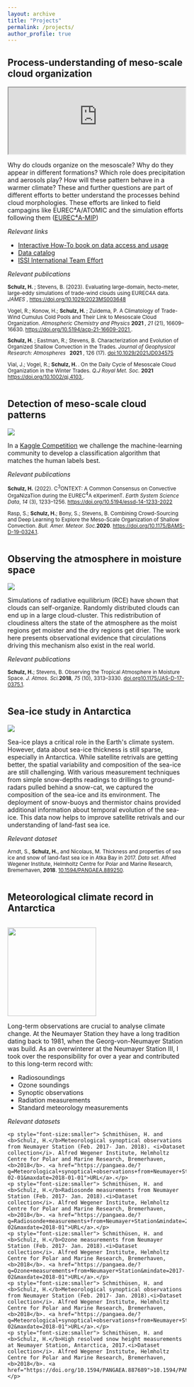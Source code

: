 ```yaml
---
layout: archive
title: "Projects"
permalink: /projects/
author_profile: true
---
```


<meta name="viewport" content="width=device-width, initial-scale=1.0">
<style>
* {
  box-sizing: border-box;
}

.menu {
  float: left;
  width: 400px;
  min-height: 400px;
  text-align: center;
}

.description {
  text-align: left;
  margin-left:1em;
}

iframe {
  display: block;
  width: 100%;
  min-height: 400px;
}

@media only screen and (max-width: 800px) {
  /* For mobile phones: */
  .menu, .main, .right {
    width: 100%;
  }
}

@media only screen and (min-width: 801px) {
  .description {
    margin-left: 420px;
  }
}
</style>

## Process-understanding of meso-scale cloud organization
<div style="overflow:auto">
  <div class="menu">
    <iframe width="100%" src="https://tobi.pages.gwdg.de/gridlook/#https://swift.dkrz.de/v1/dkrz_948e7d4bbfbb445fbff5315fc433e36a/EUREC4A_LES/json_eurec4a_sim_time.json"></iframe>
  </div>
  <div class="description">
    <p>Why do clouds organize on the mesoscale? Why do they appear in different formations? Which role does precipitation and aerosols play? How will these pattern behave in a warmer climate? These and further questions are part of different efforts to better understand the processes behind cloud morphologies. These efforts are linked to field campagins like EUREC⁴A/ATOMIC and the simulation efforts following them (<a href="https://eurec4a.eu/motivation">EUREC⁴A-MIP</a>)</p>
    <p><i>Relevant links</i></p>
    <ul>
       <li><a href="https://howto.eurec4a.eu">Interactive How-To book on data access and usage</a></li>
       <li><a href="https://github.com/eurec4a/eurec4a-intake">Data catalog</a></li>
       <li><a href="https://teams.issibern.ch/tradecumulifeedback">ISSI International Team Effort</a></li>
    </ul>
    <p><i>Relevant publications</i></p>
    <p style="font-size:smaller"> <strong>Schulz, H. </strong>; Stevens, B. (2023). Evaluating large-domain, hecto-meter, large-eddy simulations of trade-wind clouds using EUREC4A data. <i>JAMES </i>, <a href="https://doi.org/10.1029/2023MS003648" target="_blank">https://doi.org/10.1029/2023MS003648 </a></p>
    <p style="font-size:smaller">Vogel, R.; Konow, H.; <strong>Schulz, H. </strong>; Zuidema, P. A Climatology of Trade-Wind Cumulus Cold Pools and Their Link to Mesoscale Cloud Organization. <i>Atmospheric Chemistry and Physics </i> <b>2021 </b>, <i>21 </i> (21), 16609–16630. <a href="https://doi.org/10.5194/acp-21-16609-2021" target="_blank">https://doi.org/10.5194/acp-21-16609-2021 </a>.</p>
    <p style="font-size:smaller"> <strong>Schulz, H. </strong>; Eastman, R.; Stevens, B. Characterization and Evolution of Organized Shallow Convection in the Trades. <i>Journal of Geophysical Research: Atmospheres </i> <strong>&nbsp; 2021 </strong>, 126 (17). <a href="https://agupubs.onlinelibrary.wiley.com/doi/10.1029/2021JD034575" target="_blank">doi:10.1029/2021JD034575 </a></p>
    <p style="font-size:smaller">Vial, J.; Vogel, R.; <strong>Schulz, H. </strong>. On the Daily Cycle of Mesoscale Cloud Organization in the Winter Trades. <i>Q.J Royal Met. Soc. </i> <strong>2021 </strong> <a href="https://doi.org/10.1002/qj.4103" target="_blank">https://doi.org/10.1002/qj.4103 </a>.</p>
  </div>
</div>

## Detection of meso-scale cloud patterns
<div style="overflow:auto">
  <div class="menu">
    <a href="#"><img src="https://observingClouds.github.io/images/Teaser_AnimationwLabels.gif"></a>
  </div>
  <div class="description">
    <p>In a <a href="https://www.kaggle.com/c/understanding_cloud_organization">Kaggle Competition</a> we challenge the machine-learning community to develop a classification algorithm that matches the human labels best.</p>
    <p><i>Relevant publications</i></p>
    <p style="font-size:smaller"><strong>Schulz, H.</strong> (2022). C<sup>3</sup>ONTEXT: A Common Consensus on Convective OrgaNizaTion during the EUREC<sup>4</sup>A eXperimenT. <i>Earth System Science Data</i>, <i>14 </i>(3), 1233–1256. <a href="https://doi.org/10.5194/essd-14-1233-2022" target="_blank">https://doi.org/10.5194/essd-14-1233-2022</a></p>
    <p style="font-size:smaller">Rasp, S.; <strong>Schulz, H.</strong>; Bony, S.; Stevens, B. Combining Crowd-Sourcing and Deep Learning to Explore the Meso-Scale Organization of Shallow Convection. <i>Bull. Amer. Meteor. Soc.</i><strong>2020</strong>. <a href="https://doi.org/10.1175/BAMS-D-19-0324.1" target="_blank">https://doi.org/10.1175/BAMS-D-19-0324.1</a>.</p>
  </div>
</div>

## Observing the atmosphere in moisture space
<div style="overflow:auto">
  <div class="menu">
    <a href="#"><img src="https://observingClouds.github.io/images/JAS_MoistureSpace_2018.jpg"></a>
  </div>
  <div class="description">
    <p>Simulations of radiative equilibrium (RCE) have shown that clouds can self-organize. Randomly distributed clouds can end up in a large cloud-cluster. This redistribution of cloudiness alters the state of the atmosphere as the moist regions get moister and the dry regions get drier. The work here presents observational evidence that circulations driving this mechanism also exist in the real world.</p>
    <p><i>Relevant publications</i></p>
    <p style="font-size:smaller"><b>Schulz, H.</b>; Stevens, B. Observing the Tropical Atmosphere in Moisture Space. <i>J. Atmos. Sci.</i><b>2018</b>, <i>75</i> (10), 3313–3330. <a href="https://doi.org/" target="_blank">doi.org</a><a href="https://doi.org/10.1175/JAS-D-17-0375.1" target="_blank">10.1175/JAS-D-17-0375.1</a>.</p>
  </div>
</div>

## Sea-ice study in Antarctica
<div style="overflow:auto">
  <div class="menu">
    <a href="#"><img src="https://observingClouds.github.io/images/SeaIceAntarctica.JPG"></a>
  </div>
  <div class="description">
    <p>Sea-ice plays a critical role in the Earth's climate system. However, data about sea-ice thickness is still sparse, especially in Antarctica. While satellite retrivals are getting better, the spatial variability and composition of the sea-ice are still challenging. With various measurement techniques from simple snow-depths readings to drillings to ground-radars pulled behind a snow-cat, we captured the composition of the sea-ice and its environment. The deployment of snow-buoys and thermistor chains provided additional information about temporal evolution of the sea-ice. This data now helps to improve satellite retrivals and our understanding of land-fast sea ice.</p>
    <p><i>Relevant dataset</i></p>
    <p style="font-size:smaller"> Arndt, S., <b>Schulz, H.</b>, and Nicolaus, M. Thickness and properties of sea ice and snow of land-fast sea ice in Atka Bay in 2017. <i>Data set</i>. Alfred Wegener Institute, Helmholtz Centre for Polar and Marine Research, Bremerhaven, <b>2018</b>. <a href="https://doi.org/10.1594/PANGAEA.889250">10.1594/PANGAEA.889250</a>.</p>
  </div>
</div>

## Meteorological climate record in Antarctica
<div style="overflow:auto">
  <div class="menu">
        <p height="250px">
    <a href="#"><img src="https://www.awi.de/fileadmin/_processed_/9/7/csm_Messfeld_833e3f519e.jpg" width="200px"></a></p>
  </div>
  <div class="description">
    <p>Long-term observations are crucial to analyse climate change. At the Neumayer Station they have a long tradition dating back to 1981, when the Georg-von-Neumayer Station was build. As an overwinterer at the Neumayer Station III, I took over the responsibility for over a year and contributed to this long-term record with:
     <ul>
       <li>Radiosoundings</li>
       <li>Ozone soundings</li>
       <li>Synoptic observations</li>
       <li>Radiation measurements</li>
       <li>Standard meteorology measurements</li>
     </ul>
    </p>
    <p><i>Relevant datasets</i></p>

    <p style="font-size:smaller"> Schmithüsen, H. and <b>Schulz, H.</b>Meteorological synoptical observations from Neumayer Station (Feb. 2017- Jan. 2018). <i>Dataset collection</i>. Alfred Wegener Institute, Helmholtz Centre for Polar and Marine Research, Bremerhaven, <b>2018</b>. <a href="https://pangaea.de/?q=Meteorological+synoptical+observations+from+Neumayer+Station&mindate=2017-02-01&maxdate=2018-01-01">URL</a>.</p>
    <p style="font-size:smaller"> Schmithüsen, H. and <b>Schulz, H.</b>Radiosonde measurements from Neumayer Station (Feb. 2017- Jan. 2018).<i>Dataset collection</i>. Alfred Wegener Institute, Helmholtz Centre for Polar and Marine Research, Bremerhaven, <b>2018</b>. <a href="https://pangaea.de/?q=Radiosonde+measurements+from+Neumayer+Station&mindate=2017-02&maxdate=2018-01">URL</a>.</p>
    <p style="font-size:smaller"> Schmithüsen, H. and <b>Schulz, H.</b>Ozone measurements from Neumayer Station (Feb. 2017- Jan. 2018).<i>Dataset collection</i>. Alfred Wegener Institute, Helmholtz Centre for Polar and Marine Research, Bremerhaven, <b>2018</b>. <a href="https://pangaea.de/?q=Ozone+measurements+from+Neumayer+Station&mindate=2017-02&maxdate=2018-01">URL</a>.</p>
    <p style="font-size:smaller"> Schmithüsen, H. and <b>Schulz, H.</b>Meteorological synoptical observations from Neumayer Station (Feb. 2017- Jan. 2018).<i>Dataset collection</i>. Alfred Wegener Institute, Helmholtz Centre for Polar and Marine Research, Bremerhaven, <b>2018</b>. <a href="https://pangaea.de/?q=Meteorological+synoptical+observations+from+Neumayer+Station&mindate=2017-02&maxdate=2018-01">URL</a>.</p>
    <p style="font-size:smaller"> Schmithüsen, H. and <b>Schulz, H.</b>High resolved snow height measurements at Neumayer Station, Antarctica, 2017.<i>Dataset collection</i>. Alfred Wegener Institute, Helmholtz Centre for Polar and Marine Research, Bremerhaven, <b>2018</b>. <a href="https://doi.org/10.1594/PANGAEA.887689">10.1594/PANGAEA.887689</a>.</p> 
</div>
</div>
